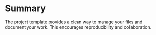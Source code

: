 # Summary

The project template provides a clean way to manage your files and document your work.
This encourages reproducibility and collaboration.
